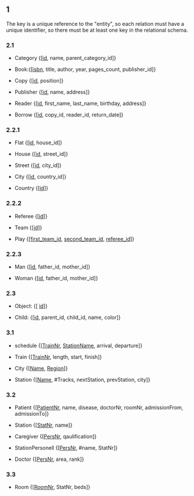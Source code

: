 ## 1

The key is a unique reference to the "entity", so each relation must have a unique identifier, so there must be at least one key in the relational schema.

### 2.1

- Category {[<ins>id</ins>, name, parent_category_id]}

- Book:{[<ins>isbn</ins>, title, author, year, pages_count, publisher_id]}

- Copy {[<ins>id</ins>, position]}

- Publisher {[<ins>id</ins>, name, address]}

- Reader {[<ins>id</ins>, first_name, last_name, birthday, address]}

- Borrow {[<ins>id</ins>, copy_id, reader_id, return_date]}

### 2.2.1

- Flat {[<ins>id</ins>, house_id]}

- House {[<ins>id</ins>, street_id]}

- Street {[<ins>id</ins>, city_id]}

- City {[<ins>id</ins>, country_id]}

- Country {[<ins>id</ins>]}

### 2.2.2

- Referee {[<ins>id</ins>]}

- Team {[<ins>id</ins>]}

- Play {[<ins>first_team_id</ins>, <ins>second_team_id</ins>, <ins>referee_id</ins>]}


### 2.2.3

- Man {[<ins>id</ins>, father_id, mother_id]}

- Woman {[<ins>id</ins>, father_id, mother_id]}

### 2.3

- Object: {[ <ins>id</ins>]}

- Child: {[<ins>id</ins>, parent_id, child_id, name, color]}


### 3.1

- schedule {[<ins>TrainNr</ins>, <ins>StationName</ins>, arrival, departure]}
  
- Train {[<ins>TrainNr</ins>, length, start, finish]}

- City {[<ins>Name</ins>, <ins>Region</ins>]}

- Station {[<ins>Name</ins>, #Tracks, nextStation, prevStation, city]}

### 3.2

- Patient {[<ins>PatientNr</ins>, name, disease, doctorNr, roomNr, admissionFrom, admissionTo]}

- Station {[<ins>StatNr</ins>, name]}

- Caregiver {[<ins>PersNr</ins>, qaulification]}

- StationPersonell {[<ins>PersNr</ins>, #name, StatNr]}

- Doctor {[<ins>PersNr</ins>, area, rank]}


### 3.3

- Room {[<ins>RoomNr</ins>, StatNr, beds]}